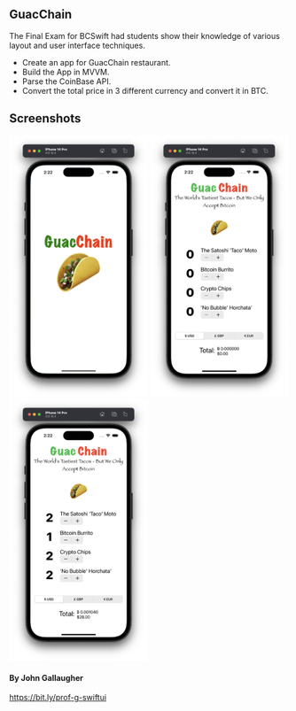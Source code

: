 ## GuacChain
The Final Exam for BCSwift had students show their knowledge of various layout and user interface techniques. 

- Create an app for GuacChain restaurant.
- Build the App in MVVM.
- Parse the CoinBase API. 
- Convert the total price in 3 different currency and convert it in BTC.

## Screenshots

<div>
  <img src="Screenshots/screen-1.png" width="250">
  <img src="Screenshots/screen-2.png" width="250">
  <img src="Screenshots/screen-3.png" width="250">
</div>

#### By John Gallaugher
https://bit.ly/prof-g-swiftui


